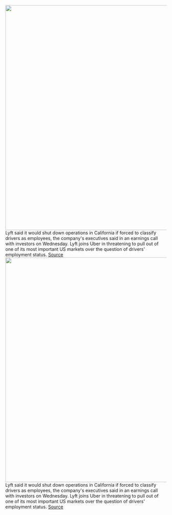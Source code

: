 <img src='https://cdn.vox-cdn.com/thumbor/kxgpOYd8Z8dOlestMgBDXyIZZUE=/0x0:2040x1360/1200x800/filters:focal(857x517:1183x843)/cdn.vox-cdn.com/uploads/chorus_image/image/67195697/akrales_180614_1777_0061.0.jpg' width='700px' /><br/>
Lyft said it would shut down operations in California if forced to classify drivers as employees, the company's executives said in an earnings call with investors on Wednesday. Lyft joins Uber in threatening to pull out of one of its most important US markets over the question of drivers' employment status.
<a href='https://www.theverge.com/2020/8/12/21365518/lyft-threatens-shut-down-california-q2-2020'> Source <a/><img src='https://cdn.vox-cdn.com/thumbor/kxgpOYd8Z8dOlestMgBDXyIZZUE=/0x0:2040x1360/1200x800/filters:focal(857x517:1183x843)/cdn.vox-cdn.com/uploads/chorus_image/image/67195697/akrales_180614_1777_0061.0.jpg' width='700px' /><br/>
Lyft said it would shut down operations in California if forced to classify drivers as employees, the company's executives said in an earnings call with investors on Wednesday. Lyft joins Uber in threatening to pull out of one of its most important US markets over the question of drivers' employment status.
<a href='https://www.theverge.com/2020/8/12/21365518/lyft-threatens-shut-down-california-q2-2020'> Source <a/>